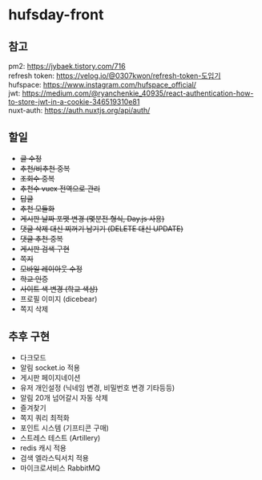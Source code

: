 # hufsday-front

## 참고

pm2: https://jybaek.tistory.com/716  
refresh token: https://velog.io/@0307kwon/refresh-token-도입기  
hufspace: https://www.instagram.com/hufspace_official/  
jwt: https://medium.com/@ryanchenkie_40935/react-authentication-how-to-store-jwt-in-a-cookie-346519310e81  
nuxt-auth: https://auth.nuxtjs.org/api/auth/

## 할일

- ~~글 수정~~
- ~~추천/비추천 중복~~
- ~~조회수 중복~~
- ~~추천수 vuex 전역으로 관리~~
- ~~답글~~
- ~~추천 모듈화~~
- ~~게시판 날짜 포맷 변경 (몇분전 형식, Day.js 사용)~~
- ~~댓글 삭제 대신 찌꺼기 남기기 (DELETE 대신 UPDATE)~~
- ~~댓글 추천 중복~~
- ~~게시판 검색 구현~~
- ~~쪽지~~
- ~~모바일 레이아웃 수정~~
- ~~학교 인증~~
- ~~사이트 색 변경 (학교 색상)~~
- 프로필 이미지 (dicebear)
- 쪽지 삭제

## 추후 구현

- 다크모드
- 알림 socket.io 적용
- 게시판 페이지네이션
- 유저 개인설정 (닉네임 변경, 비밀번호 변경 기타등등)
- 알림 20개 넘어갈시 자동 삭제
- 즐겨찾기
- 쪽지 쿼리 최적화
- 포인트 시스템 (기프티콘 구매)
- 스트레스 테스트 (Artillery)
- redis 캐시 적용
- 검색 엘라스틱서치 적용
- 마이크로서비스 RabbitMQ

